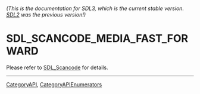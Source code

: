 ###### (This is the documentation for SDL3, which is the current stable version. [SDL2](https://wiki.libsdl.org/SDL2/) was the previous version!)
# SDL_SCANCODE_MEDIA_FAST_FORWARD

Please refer to [SDL_Scancode](SDL_Scancode) for details.

----
[CategoryAPI](CategoryAPI), [CategoryAPIEnumerators](CategoryAPIEnumerators)

